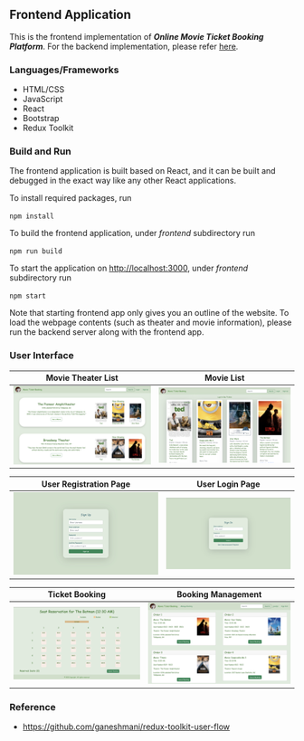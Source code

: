 ## Frontend Application
This is the frontend implementation of ***Online Movie Ticket Booking Platform***. For the backend implementation, please refer [here](../backend).

### Languages/Frameworks
- HTML/CSS
- JavaScript
- React
- Bootstrap
- Redux Toolkit

### Build and Run
The frontend application is built based on React, and it can be built and debugged in the exact way like any other React applications.

To install required packages, run

`npm install`

To build the frontend application, under *frontend* subdirectory run

`npm run build`

To start the application on [http://localhost:3000](http://localhost:3000), under *frontend* subdirectory run

`npm start`

Note that starting frontend app only gives you an outline of the website. To load the webpage contents (such as theater and movie information), please run the backend server along with the frontend app. 

### User Interface
| Movie Theater List                             | Movie List                              |
|------------------------------------------------|-----------------------------------------|
| ![image info](../images/theater_list.png)<br/> | ![image info](../images/movie_list.png) |

| User Registration Page                    | User Login Page                     |
|-------------------------------------------|-------------------------------------|
| ![image info](../images/registration.png) | ![image info](../images/signin.png) |

| Ticket Booking                              | Booking Management                            |
|---------------------------------------------|-----------------------------------------------|
| ![image info](../images/ticket_booking.png) | ![image info](../images/booking_managment.png) |

### Reference
- https://github.com/ganeshmani/redux-toolkit-user-flow
